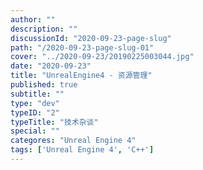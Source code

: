 ```yaml
---
author: ""
description: ""
discussionId: "2020-09-23-page-slug"
path: "/2020-09-23-page-slug-01"
cover: "../2020-09-23/20190225003044.jpg"
date: "2020-09-23"
title: "UnrealEngine4 - 资源管理"
published: true
subtitle: ""
type: "dev"
typeID: "2"
typeTitle: "技术杂谈"
special: ""
categores: "Unreal Engine 4"
tags: ['Unreal Engine 4', 'C++']
---
```

    
### 


